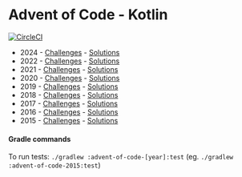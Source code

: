 # Advent of Code - Kotlin

[![CircleCI](https://circleci.com/gh/JiriBakker/advent-of-code-kotlin/tree/master.svg?style=shield)](https://circleci.com/gh/JiriBakker/advent-of-code-kotlin/tree/master)

* 2024 - [Challenges](https://adventofcode.com/2024) - [Solutions](https://github.com/JiriBakker/advent-of-code-kotlin/tree/master/advent-of-code-2024/src/main/kotlin)
* 2022 - [Challenges](https://adventofcode.com/2022) - [Solutions](https://github.com/JiriBakker/advent-of-code-kotlin/tree/master/advent-of-code-2022/src/main/kotlin)
* 2021 - [Challenges](https://adventofcode.com/2021) - [Solutions](https://github.com/JiriBakker/advent-of-code-kotlin/tree/master/advent-of-code-2021/src/main/kotlin)
* 2020 - [Challenges](https://adventofcode.com/2020) - [Solutions](https://github.com/JiriBakker/advent-of-code-kotlin/tree/master/advent-of-code-2020/src/main/kotlin)
* 2019 - [Challenges](https://adventofcode.com/2019) - [Solutions](https://github.com/JiriBakker/advent-of-code-kotlin/tree/master/advent-of-code-2019/src/main/kotlin)
* 2018 - [Challenges](https://adventofcode.com/2018) - [Solutions](https://github.com/JiriBakker/advent-of-code-kotlin/tree/master/advent-of-code-2018/src/main/kotlin)
* 2017 - [Challenges](https://adventofcode.com/2017) - [Solutions](https://github.com/JiriBakker/advent-of-code-kotlin/tree/master/advent-of-code-2017/src/main/kotlin)
* 2016 - [Challenges](https://adventofcode.com/2016) - [Solutions](https://github.com/JiriBakker/advent-of-code-kotlin/tree/master/advent-of-code-2016/src/main/kotlin)
* 2015 - [Challenges](https://adventofcode.com/2015) - [Solutions](https://github.com/JiriBakker/advent-of-code-kotlin/tree/master/advent-of-code-2015/src/main/kotlin)


#### Gradle commands

To run tests: `./gradlew :advent-of-code-[year]:test` (eg. `./gradlew :advent-of-code-2015:test`)

